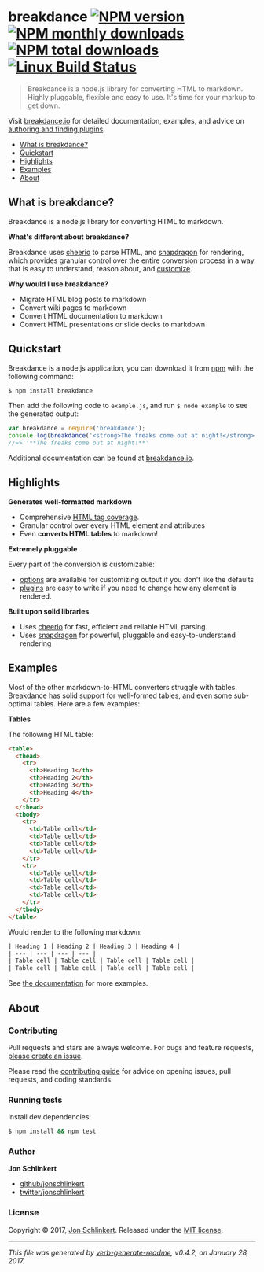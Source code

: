 # breakdance [![NPM version](https://img.shields.io/npm/v/breakdance.svg?style=flat)](https://www.npmjs.com/package/breakdance) [![NPM monthly downloads](https://img.shields.io/npm/dm/breakdance.svg?style=flat)](https://npmjs.org/package/breakdance)  [![NPM total downloads](https://img.shields.io/npm/dt/breakdance.svg?style=flat)](https://npmjs.org/package/breakdance) [![Linux Build Status](https://img.shields.io/travis/breakdance/breakdance.svg?style=flat&label=Travis)](https://travis-ci.org/breakdance/breakdance)

> Breakdance is a node.js library for converting HTML to markdown. Highly pluggable, flexible and easy to use. It's time for your markup to get down.

Visit [breakdance.io](https://breakdance.io) for detailed documentation, examples, and advice on [authoring and finding plugins](https://breakdance.io/plugins.html).

- [What is breakdance?](#what-is-breakdance)
- [Quickstart](#quickstart)
- [Highlights](#highlights)
- [Examples](#examples)
- [About](#about)

## What is breakdance?

Breakdance is a node.js library for converting HTML to markdown.

**What's different about breakdance?**

Breakdance uses [cheerio](https://github.com/cheeriojs/cheerio) to parse HTML, and [snapdragon](https://github.com/jonschlinkert/snapdragon) for rendering, which provides granular control over the entire conversion process in a way that is easy to understand, reason about, and [customize](https://breakdance.io/plugins.html).

**Why would I use breakdance?**

* Migrate HTML blog posts to markdown
* Convert wiki pages to markdown
* Convert HTML documentation to markdown
* Convert HTML presentations or slide decks to markdown

## Quickstart

Breakdance is a node.js application, you can download it from [npm](npmjs.com) with the following command:

```sh
$ npm install breakdance
```

Then add the following code to `example.js`, and run `$ node example` to see the generated output:

```js
var breakdance = require('breakdance');
console.log(breakdance('<strong>The freaks come out at night!</strong>'));
//=> '**The freaks come out at night!**'
```

Additional documentation can be found at [breakdance.io](https://breakdance.io).

## Highlights

**Generates well-formatted markdown**

* Comprehensive [HTML tag coverage](lib/compilers.js).
* Granular control over every HTML element and attributes
* Even **converts HTML tables** to markdown!

**Extremely pluggable**

Every part of the conversion is customizable:

* [options](https://breakdance.io/plugins.html) are available for customizing output if you don't like the defaults
* [plugins](https://breakdance.io/plugins.html) are easy to write if you need to change how any element is rendered.

**Built upon solid libraries**

* Uses [cheerio](https://github.com/cheeriojs/cheerio) for fast, efficient and reliable HTML parsing.
* Uses [snapdragon](https://github.com/jonschlinkert/snapdragon) for powerful, pluggable and easy-to-understand rendering

## Examples

Most of the other markdown-to-HTML converters struggle with tables. Breakdance has solid support for well-formed tables, and even some sub-optimal tables. Here are a few examples:

**Tables**

The following HTML table:

```html
<table>
  <thead>
    <tr>
      <th>Heading 1</th>
      <th>Heading 2</th>
      <th>Heading 3</th>
      <th>Heading 4</th>
    </tr>
  </thead>
  <tbody>
    <tr>
      <td>Table cell</td>
      <td>Table cell</td>
      <td>Table cell</td>
      <td>Table cell</td>
    </tr>
    <tr>
      <td>Table cell</td>
      <td>Table cell</td>
      <td>Table cell</td>
      <td>Table cell</td>
    </tr>
  </tbody>
</table>
```

Would render to the following markdown:

```html
| Heading 1 | Heading 2 | Heading 3 | Heading 4 | 
| --- | --- | --- | --- | 
| Table cell | Table cell | Table cell | Table cell | 
| Table cell | Table cell | Table cell | Table cell | 
```

See [the documentation](https://breakdance.io/examples.html) for more examples.

## About

### Contributing

Pull requests and stars are always welcome. For bugs and feature requests, [please create an issue](../../issues/new).

Please read the [contributing guide](.github/contributing.md) for advice on opening issues, pull requests, and coding standards.

### Running tests

Install dev dependencies:

```sh
$ npm install && npm test
```

### Author

**Jon Schlinkert**

* [github/jonschlinkert](https://github.com/jonschlinkert)
* [twitter/jonschlinkert](https://twitter.com/jonschlinkert)

### License

Copyright © 2017, [Jon Schlinkert](https://github.com/jonschlinkert).
Released under the [MIT license](LICENSE).

***

_This file was generated by [verb-generate-readme](https://github.com/verbose/verb-generate-readme), v0.4.2, on January 28, 2017._